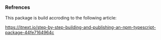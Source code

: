 



### Refrences

This package is build accroding to the following article:

https://itnext.io/step-by-step-building-and-publishing-an-npm-typescript-package-44fe7164964c
